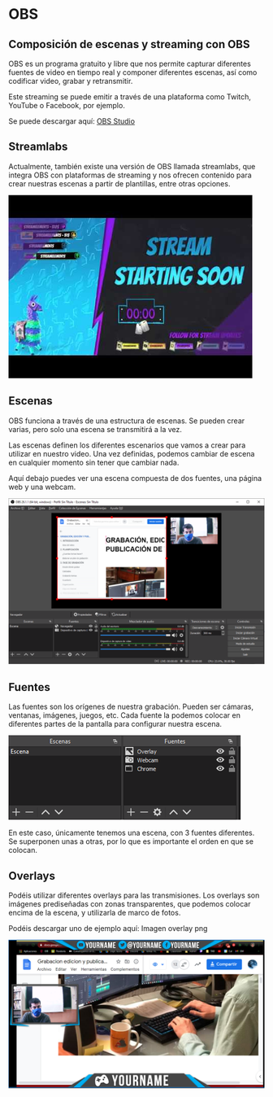 # OBS

## Composición de escenas y streaming con OBS

OBS es un programa gratuito y libre que nos permite capturar diferentes fuentes de video en tiempo real y componer diferentes escenas, así como codificar video, grabar y retransmitir.

Este streaming se puede emitir a través de una plataforma como Twitch, YouTube o Facebook, por ejemplo.

Se puede descargar aquí: [OBS Studio](https://obsproject.com/es)

## Streamlabs

Actualmente, también existe una versión de OBS llamada streamlabs, que integra OBS con plataformas de streaming y nos ofrecen contenido para crear nuestras escenas a partir de plantillas, entre otras opciones.

![imagen](media/image49.png)

## Escenas

OBS funciona a través de una estructura de escenas. Se pueden crear varias, pero solo una escena se transmitirá a la vez.

Las escenas definen los diferentes escenarios que vamos a crear para utilizar en nuestro video. Una vez definidas, podemos cambiar de escena en cualquier momento sin tener que cambiar nada.

Aquí debajo puedes ver una escena compuesta de dos fuentes, una página web y una webcam.

![imagen](media/image50.png)

## Fuentes

Las fuentes son los orígenes de nuestra grabación. Pueden ser cámaras, ventanas, imágenes, juegos, etc. Cada fuente la podemos colocar en diferentes partes de la pantalla para configurar nuestra escena.

![imagen](media/image51.png)

En este caso, únicamente tenemos una escena, con 3 fuentes diferentes. Se superponen unas a otras, por lo que es importante el orden en que se colocan.

## Overlays

Podéis utilizar diferentes overlays para las transmisiones. Los overlays son imágenes prediseñadas con zonas transparentes, que podemos colocar encima de la escena, y utilizarla de marco de fotos.

Podéis descargar uno de ejemplo aquí: Imagen overlay png

![imagen](media/image52.png)

